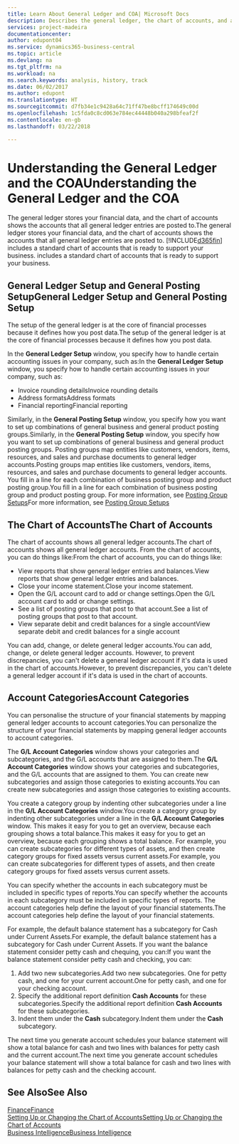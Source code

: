 ```yaml
---
title: Learn About General Ledger and COA| Microsoft Docs
description: Describes the general ledger, the chart of accounts, and account categories.
services: project-madeira
documentationcenter: 
author: edupont04
ms.service: dynamics365-business-central
ms.topic: article
ms.devlang: na
ms.tgt_pltfrm: na
ms.workload: na
ms.search.keywords: analysis, history, track
ms.date: 06/02/2017
ms.author: edupont
ms.translationtype: HT
ms.sourcegitcommit: d7fb34e1c9428a64c71ff47be8bcff174649c00d
ms.openlocfilehash: 1c5fda0c8cd063e784ec44448b040a298bfeaf2f
ms.contentlocale: en-gb
ms.lasthandoff: 03/22/2018

---
```

# <a name="understanding-the-general-ledger-and-the-coa"></a><span data-ttu-id="64ced-103">Understanding the General Ledger and the COA</span><span class="sxs-lookup"><span data-stu-id="64ced-103">Understanding the General Ledger and the COA</span></span>
<span data-ttu-id="64ced-104">The general ledger stores your financial data, and the chart of accounts shows the accounts that all general ledger entries are posted to.</span><span class="sxs-lookup"><span data-stu-id="64ced-104">The general ledger stores your financial data, and the chart of accounts shows the accounts that all general ledger entries are posted to.</span></span> [!INCLUDE[d365fin](includes/d365fin_md.md)]<span data-ttu-id="64ced-105"> includes a standard chart of accounts that is ready to support your business.</span><span class="sxs-lookup"><span data-stu-id="64ced-105"> includes a standard chart of accounts that is ready to support your business.</span></span>

## <a name="general-ledger-setup-and-general-posting-setup"></a><span data-ttu-id="64ced-106">General Ledger Setup and General Posting Setup</span><span class="sxs-lookup"><span data-stu-id="64ced-106">General Ledger Setup and General Posting Setup</span></span>
<span data-ttu-id="64ced-107">The setup of the general ledger is at the core of financial processes because it defines how you post data.</span><span class="sxs-lookup"><span data-stu-id="64ced-107">The setup of the general ledger is at the core of financial processes because it defines how you post data.</span></span>  

<span data-ttu-id="64ced-108">In the **General Ledger Setup** window, you specify how to handle certain accounting issues in your company, such as:</span><span class="sxs-lookup"><span data-stu-id="64ced-108">In the **General Ledger Setup** window, you specify how to handle certain accounting issues in your company, such as:</span></span>  

* <span data-ttu-id="64ced-109">Invoice rounding details</span><span class="sxs-lookup"><span data-stu-id="64ced-109">Invoice rounding details</span></span>  
* <span data-ttu-id="64ced-110">Address formats</span><span class="sxs-lookup"><span data-stu-id="64ced-110">Address formats</span></span>  
* <span data-ttu-id="64ced-111">Financial reporting</span><span class="sxs-lookup"><span data-stu-id="64ced-111">Financial reporting</span></span>  

<span data-ttu-id="64ced-112">Similarly, in the **General Posting Setup** window, you specify how you want to set up combinations of general business and general product posting groups.</span><span class="sxs-lookup"><span data-stu-id="64ced-112">Similarly, in the **General Posting Setup** window, you specify how you want to set up combinations of general business and general product posting groups.</span></span> <span data-ttu-id="64ced-113">Posting groups map entities like customers, vendors, items, resources, and sales and purchase documents to general ledger accounts.</span><span class="sxs-lookup"><span data-stu-id="64ced-113">Posting groups map entities like customers, vendors, items, resources, and sales and purchase documents to general ledger accounts.</span></span> <span data-ttu-id="64ced-114">You fill in a line for each combination of business posting group and product posting group.</span><span class="sxs-lookup"><span data-stu-id="64ced-114">You fill in a line for each combination of business posting group and product posting group.</span></span> <span data-ttu-id="64ced-115">For more information, see [Posting Group Setups](finance-posting-groups.md)</span><span class="sxs-lookup"><span data-stu-id="64ced-115">For more information, see [Posting Group Setups](finance-posting-groups.md)</span></span>  

## <a name="the-chart-of-accounts"></a><span data-ttu-id="64ced-116">The Chart of Accounts</span><span class="sxs-lookup"><span data-stu-id="64ced-116">The Chart of Accounts</span></span>
<span data-ttu-id="64ced-117">The chart of accounts shows all general ledger accounts.</span><span class="sxs-lookup"><span data-stu-id="64ced-117">The chart of accounts shows all general ledger accounts.</span></span> <span data-ttu-id="64ced-118">From the chart of accounts, you can do things like:</span><span class="sxs-lookup"><span data-stu-id="64ced-118">From the chart of accounts, you can do things like:</span></span>  

* <span data-ttu-id="64ced-119">View reports that show general ledger entries and balances.</span><span class="sxs-lookup"><span data-stu-id="64ced-119">View reports that show general ledger entries and balances.</span></span>  
* <span data-ttu-id="64ced-120">Close your income statement.</span><span class="sxs-lookup"><span data-stu-id="64ced-120">Close your income statement.</span></span>  
* <span data-ttu-id="64ced-121">Open the G/L account card to add or change settings.</span><span class="sxs-lookup"><span data-stu-id="64ced-121">Open the G/L account card to add or change settings.</span></span>  
* <span data-ttu-id="64ced-122">See a list of posting groups that post to that account.</span><span class="sxs-lookup"><span data-stu-id="64ced-122">See a list of posting groups that post to that account.</span></span>
* <span data-ttu-id="64ced-123">View separate debit and credit balances for a single account</span><span class="sxs-lookup"><span data-stu-id="64ced-123">View separate debit and credit balances for a single account</span></span>  

<span data-ttu-id="64ced-124">You can add, change, or delete general ledger accounts.</span><span class="sxs-lookup"><span data-stu-id="64ced-124">You can add, change, or delete general ledger accounts.</span></span> <span data-ttu-id="64ced-125">However, to prevent discrepancies, you can't delete a general ledger account if it's data is used in the chart of accounts.</span><span class="sxs-lookup"><span data-stu-id="64ced-125">However, to prevent discrepancies, you can't delete a general ledger account if it's data is used in the chart of accounts.</span></span>  

## <a name="account-categories"></a><span data-ttu-id="64ced-126">Account Categories</span><span class="sxs-lookup"><span data-stu-id="64ced-126">Account Categories</span></span>
<span data-ttu-id="64ced-127">You can personalise the structure of your financial statements by mapping general ledger accounts to account categories.</span><span class="sxs-lookup"><span data-stu-id="64ced-127">You can personalize the structure of your financial statements by mapping general ledger accounts to account categories.</span></span>  

<span data-ttu-id="64ced-128">The **G/L Account Categories** window shows your categories and subcategories, and the G/L accounts that are assigned to them.</span><span class="sxs-lookup"><span data-stu-id="64ced-128">The **G/L Account Categories** window shows your categories and subcategories, and the G/L accounts that are assigned to them.</span></span> <span data-ttu-id="64ced-129">You can create new subcategories and assign those categories to existing accounts.</span><span class="sxs-lookup"><span data-stu-id="64ced-129">You can create new subcategories and assign those categories to existing accounts.</span></span>  

<span data-ttu-id="64ced-130">You create a category group by indenting other subcategories under a line in the **G/L Account Categories** window.</span><span class="sxs-lookup"><span data-stu-id="64ced-130">You create a category group by indenting other subcategories under a line in the **G/L Account Categories** window.</span></span> <span data-ttu-id="64ced-131">This makes it easy for you to get an overview, because each grouping shows a total balance.</span><span class="sxs-lookup"><span data-stu-id="64ced-131">This makes it easy for you to get an overview, because each grouping shows a total balance.</span></span> <span data-ttu-id="64ced-132">For example, you can create subcategories for different types of assets, and then create category groups for fixed assets versus current assets.</span><span class="sxs-lookup"><span data-stu-id="64ced-132">For example, you can create subcategories for different types of assets, and then create category groups for fixed assets versus current assets.</span></span>  

<span data-ttu-id="64ced-133">You can specify whether the accounts in each subcategory must be included in specific types of reports.</span><span class="sxs-lookup"><span data-stu-id="64ced-133">You can specify whether the accounts in each subcategory must be included in specific types of reports.</span></span> <span data-ttu-id="64ced-134">The account categories help define the layout of your financial statements.</span><span class="sxs-lookup"><span data-stu-id="64ced-134">The account categories help define the layout of your financial statements.</span></span>  

<span data-ttu-id="64ced-135">For example, the default balance statement has a subcategory for Cash under Current Assets.</span><span class="sxs-lookup"><span data-stu-id="64ced-135">For example, the default balance statement has a subcategory for Cash under Current Assets.</span></span> <span data-ttu-id="64ced-136">If you want the balance statement consider petty cash and chequing, you can:</span><span class="sxs-lookup"><span data-stu-id="64ced-136">If you want the balance statement consider petty cash and checking, you can:</span></span>  

1. <span data-ttu-id="64ced-137">Add two new subcategories.</span><span class="sxs-lookup"><span data-stu-id="64ced-137">Add two new subcategories.</span></span> <span data-ttu-id="64ced-138">One for petty cash, and one for your current account.</span><span class="sxs-lookup"><span data-stu-id="64ced-138">One for petty cash, and one for your checking account.</span></span>  
2. <span data-ttu-id="64ced-139">Specify the additional report definition **Cash Accounts** for these subcategories.</span><span class="sxs-lookup"><span data-stu-id="64ced-139">Specify the additional report definition **Cash Accounts** for these subcategories.</span></span>  
3. <span data-ttu-id="64ced-140">Indent them under the **Cash** subcategory.</span><span class="sxs-lookup"><span data-stu-id="64ced-140">Indent them under the **Cash** subcategory.</span></span>  

<span data-ttu-id="64ced-141">The next time you generate account schedules your balance statement will show a total balance for cash and two lines with balances for petty cash and the current account.</span><span class="sxs-lookup"><span data-stu-id="64ced-141">The next time you generate account schedules your balance statement will show a total balance for cash and two lines with balances for petty cash and the checking account.</span></span>  

## <a name="see-also"></a><span data-ttu-id="64ced-142">See Also</span><span class="sxs-lookup"><span data-stu-id="64ced-142">See Also</span></span>
[<span data-ttu-id="64ced-143">Finance</span><span class="sxs-lookup"><span data-stu-id="64ced-143">Finance</span></span>](finance.md)  
[<span data-ttu-id="64ced-144">Setting Up or Changing the Chart of Accounts</span><span class="sxs-lookup"><span data-stu-id="64ced-144">Setting Up or Changing the Chart of Accounts</span></span>](finance-setup-chart-accounts.md)  
[<span data-ttu-id="64ced-145">Business Intelligence</span><span class="sxs-lookup"><span data-stu-id="64ced-145">Business Intelligence</span></span>](bi.md)  

